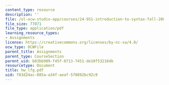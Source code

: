 ```yaml
---
content_type: resource
description: ''
file: /ol-ocw-studio-app/courses/24-951-introduction-to-syntax-fall-2003/f83d24ac885aa34faeaf570892bc92c9_hw_lfg.pdf
file_size: 77871
file_type: application/pdf
learning_resource_types:
- Assignments
license: https://creativecommons.org/licenses/by-nc-sa/4.0/
ocw_type: OCWFile
parent_title: Assignments
parent_type: CourseSection
parent_uid: b83bb989-f45f-0713-7451-de10f532164b
resourcetype: Document
title: hw_lfg.pdf
uid: f83d24ac-885a-a34f-aeaf-570892bc92c9
---
```

